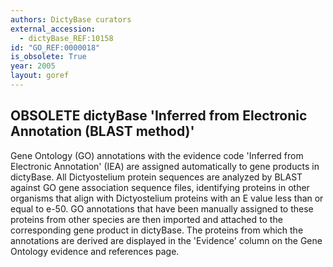 ```yaml
---
authors: DictyBase curators
external_accession: 
  - dictyBase_REF:10158
id: "GO_REF:0000018"
is_obsolete: True
year: 2005
layout: goref
---
```


## OBSOLETE dictyBase 'Inferred from Electronic Annotation (BLAST method)'

Gene Ontology (GO) annotations with the evidence code 'Inferred from Electronic Annotation' (IEA) are assigned automatically to gene products in dictyBase. All Dictyostelium protein sequences are analyzed by BLAST against GO gene association sequence files, identifying proteins in other organisms that align with Dictyostelium proteins with an E value less than or equal to e-50. GO annotations that have been manually assigned to these proteins from other species are then imported and attached to the corresponding gene product in dictyBase. The proteins from which the annotations are derived are displayed in the 'Evidence' column on the Gene Ontology evidence and references page.
